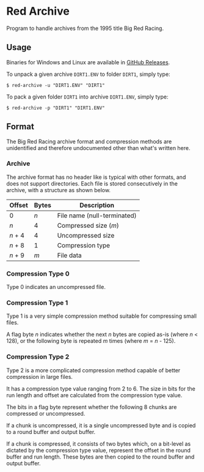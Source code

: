 # Red Archive
Program to handle archives from the 1995 title Big Red Racing.

## Usage
Binaries for Windows and Linux are available in [GitHub Releases](https://github.com/jacobgelling/red-archive/releases).

To unpack a given archive `DIRT1.ENV` to folder `DIRT1`, simply type:
```console
$ red-archive -u "DIRT1.ENV" "DIRT1"
```

To pack a given folder `DIRT1` into archive `DIRT1.ENV`, simply type:
```console
$ red-archive -p "DIRT1" "DIRT1.ENV"
```

## Format
The Big Red Racing archive format and compression methods are unidentified and therefore undocumented other than what's written here.

### Archive
The archive format has no header like is typical with other formats, and does not support directories. Each file is stored consecutively in the archive, with a structure as shown below.

| Offset   | Bytes | Description                 |
| -------- | ----- | --------------------------- |
| 0        | *n*   | File name (null-terminated) |
| *n*      | 4     | Compressed size (*m*)       |
| *n* + 4  | 4     | Uncompressed size           |
| *n* + 8  | 1     | Compression type            |
| *n* + 9 | *m*   | File data                    |

### Compression Type 0
Type 0 indicates an uncompressed file.

### Compression Type 1
Type 1 is a very simple compression method suitable for compressing small files.

A flag byte *n* indicates whether the next *n* bytes are copied as-is (where *n* < 128), or the following byte is repeated *m* times (where *m* = *n* - 125).

### Compression Type 2
Type 2 is a more complicated compression method capable of better compression in large files.

It has a compression type value ranging from 2 to 6. The size in bits for the run length and offset are calculated from the compression type value.

The bits in a flag byte represent whether the following 8 chunks are compressed or uncompressed.

If a chunk is uncompressed, it is a single uncompressed byte and is copied to a round buffer and output buffer.

If a chunk is compressed, it consists of two bytes which, on a bit-level as dictated by the compression type value, represent the offset in the round buffer and run length. These bytes are then copied to the round buffer and output buffer.
